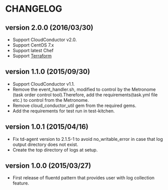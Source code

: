 CHANGELOG
=========

## version 2.0.0 (2016/03/30)

  - Support CloudConductor v2.0.
  - Support CentOS 7.x
  - Support latest Chef
  - Support [Terraform](https://www.terraform.io/)

## version 1.1.0 (2015/09/30)

  - Support CloudConductor v1.1.
  - Remove the event_handler.sh, modified to control by the Metronome (task order control tool).Therefore, add the requirements(task.yml file etc.) to control from the Metronome.
  - Remove cloud_conductor_util gem from the required gems.
  - Add the requirements for test run in test-kitchen.

## version 1.0.1 (2015/04/16)

  - Fix td-agent version to 2.1.5-1 to avoid no_writable_error in case that log output directory does not exist.
  - Create the top directory of logs at setup.

## version 1.0.0 (2015/03/27)

  - First release of fluentd pattern that provides user with log collection feature.
